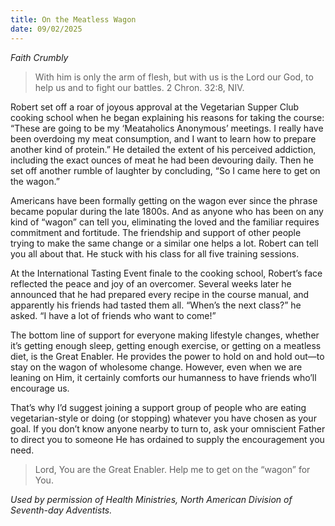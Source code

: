 ```yaml
---
title: On the Meatless Wagon
date: 09/02/2025
---
```


_Faith Crumbly_

> <p></p>
> With him is only the arm of flesh, but with us is the Lord our God, to help us and to fight our battles. 2 Chron. 32:8, NIV.

Robert set off a roar of joyous approval at the Vegetarian Supper Club cooking school when he began explaining his reasons for taking the course: “These are going to be my ‘Meataholics Anonymous’ meetings. I really have been overdoing my meat consumption, and I want to learn how to prepare another kind of protein.” He detailed the extent of his perceived addiction, including the exact ounces of meat he had been devouring daily. Then he set off another rumble of laughter by concluding, “So I came here to get on the wagon.”

Americans have been formally getting on the wagon ever since the phrase became popular during the late 1800s. And as anyone who has been on any kind of “wagon” can tell you, eliminating the loved and the familiar requires commitment and fortitude. The friendship and support of other people trying to make the same change or a similar one helps a lot. Robert can tell you all about that. He stuck with his class for all five training sessions.

At the International Tasting Event finale to the cooking school, Robert’s face reflected the peace and joy of an overcomer. Several weeks later he announced that he had prepared every recipe in the course manual, and apparently his friends had tasted them all. “When’s the next class?” he asked. “I have a lot of friends who want to come!”

The bottom line of support for everyone making lifestyle changes, whether it’s getting enough sleep, getting enough exercise, or getting on a meatless diet, is the Great Enabler. He provides the power to hold on and hold out—to stay on the wagon of wholesome change. However, even when we are leaning on Him, it certainly comforts our humanness to have friends who’ll encourage us.

That’s why I’d suggest joining a support group of people who are eating vegetarian-style or doing (or stopping) whatever you have chosen as your goal. If you don’t know anyone nearby to turn to, ask your omniscient Father to direct you to someone He has ordained to supply the encouragement you need.

> <callout></callout>
> Lord, You are the Great Enabler. Help me to get on the “wagon” for You.

_Used by permission of Health Ministries, North American Division of Seventh-day Adventists._